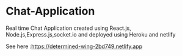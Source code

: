 # Chat-Application
Real time Chat Application created using React.js, Node.js,Express.js,socket.io and deployed using Heroku and netlify

See here :https://determined-wing-2bd749.netlify.app
